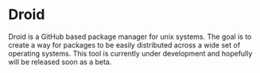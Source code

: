 # Droid

Droid is a GitHub based package manager for unix systems. The goal is to create a way
for packages to be easily distributed across a wide set of operating systems. This
tool is currently under development and hopefully will be released soon as a beta.
